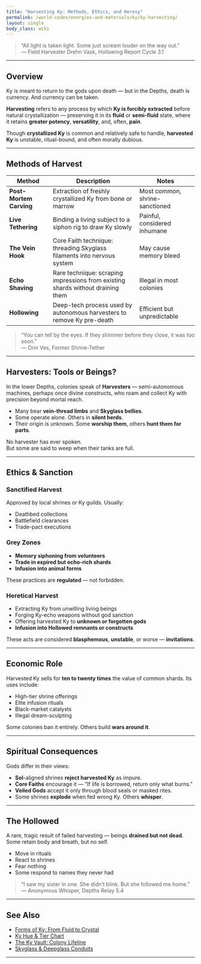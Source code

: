 ```yaml
---
title: "Harvesting Ky: Methods, Ethics, and Heresy"
permalink: /world-codex/energies-and-materials/ky/ky-harvesting/
layout: single
body_class: wiki
---
```


> “All light is taken light. Some just scream louder on the way out.”  
> — Field Harvester Drehn Vask, Hollowing Report Cycle 3.1

---

## Overview

Ky is meant to return to the gods upon death — but in the Depths, death is currency. And currency can be taken.

**Harvesting** refers to any process by which **Ky is forcibly extracted** before natural crystallization — preserving it in its **fluid** or **semi-fluid** state, where it retains **greater potency**, **versatility**, and, often, **pain**.

Though **crystallized Ky** is common and relatively safe to handle, **harvested Ky** is unstable, ritual-bound, and often morally dubious.

---

## Methods of Harvest

| Method               | Description | Notes |
|----------------------|-------------|-------|
| **Post-Mortem Carving** | Extraction of freshly crystallized Ky from bone or marrow | Most common, shrine-sanctioned |
| **Live Tethering**       | Binding a living subject to a siphon rig to draw Ky slowly | Painful, considered inhumane |
| **The Vein Hook**        | Core Faith technique: threading Skyglass filaments into nervous system | May cause memory bleed |
| **Echo Shaving**         | Rare technique: scraping impressions from existing shards without draining them | Illegal in most colonies |
| **Hollowing**            | Deep-tech process used by autonomous harvesters to remove Ky pre-death | Efficient but unpredictable |

> “You can tell by the eyes. If they shimmer before they close, it was too soon.”  
> — Orin Ves, Former Shrine-Tether

---

## Harvesters: Tools or Beings?

In the lower Depths, colonies speak of **Harvesters** — semi-autonomous machines, perhaps once divine constructs, who roam and collect Ky with precision beyond mortal reach.

- Many bear **vein-thread limbs** and **Skyglass bellies**.
- Some operate alone. Others in **silent herds**.
- Their origin is unknown. Some **worship them**, others **hunt them for parts**.

No harvester has ever spoken.  
But some are said to weep when their tanks are full.

---

## Ethics & Sanction

### Sanctified Harvest

Approved by local shrines or Ky guilds. Usually:

- Deathbed collections
- Battlefield clearances
- Trade-pact executions

### Grey Zones

- **Memory siphoning from volunteers**
- **Trade in expired but echo-rich shards**
- **Infusion into animal forms**

These practices are **regulated** — not forbidden.

### Heretical Harvest

- Extracting Ky from unwilling living beings
- Forging Ky-echo weapons without god sanction
- Offering harvested Ky to **unknown or forgotten gods**
- **Infusion into Hollowed remnants or constructs**

These acts are considered **blasphemous**, **unstable**, or worse — **invitations**.

---

## Economic Role

Harvested Ky sells for **ten to twenty times** the value of common shards. Its uses include:

- High-tier shrine offerings
- Elite infusion rituals
- Black-market catalysts
- Illegal dream-sculpting

Some colonies ban it entirely. Others build **wars around it**.

---

## Spiritual Consequences

Gods differ in their views:

- **Sol**-aligned shrines **reject harvested Ky** as impure.
- **Core Faiths** encourage it — “If life is borrowed, return only what burns.”
- **Veiled Gods** accept it only through blood seals or masked rites.
- Some shrines **explode** when fed wrong Ky. Others **whisper**.

---

## The Hollowed

A rare, tragic result of failed harvesting — beings **drained but not dead**. Some retain body and breath, but no self.

- Move in rituals
- React to shrines
- Fear nothing
- Some respond to names they never had

> “I saw my sister in one. She didn’t blink. But she followed me home.”  
> — Anonymous Whisper, Depths Relay 5.4

---

## See Also

- [Forms of Ky: From Fluid to Crystal](/world-codex/energies-and-materials/ky/forms-of-ky/)
- [Ky Hue & Tier Chart](/world-codex/energies-and-materials/ky/ky-tier-system/)
- [The Ky Vault: Colony Lifeline](/world-codex/energies-and-materials/ky/ky-vaults/)
- [Skyglass & Deepglass Conduits](/world-codex/energies-and-materials/ky/skyglass-network/)

---

